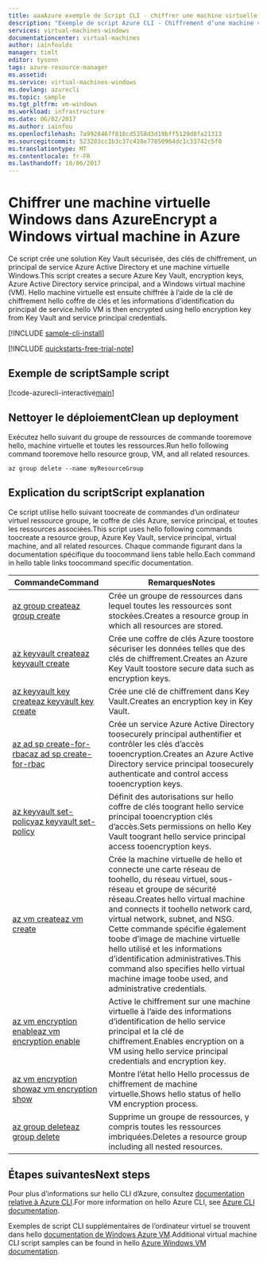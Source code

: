 ```yaml
---
title: aaaAzure exemple de Script CLI - chiffrer une machine virtuelle Windows | Documents Microsoft
description: "Exemple de script Azure CLI - Chiffrement d’une machine virtuelle Windows"
services: virtual-machines-windows
documentationcenter: virtual-machines
author: iainfoulds
manager: timlt
editor: tysonn
tags: azure-resource-manager
ms.assetid: 
ms.service: virtual-machines-windows
ms.devlang: azurecli
ms.topic: sample
ms.tgt_pltfrm: vm-windows
ms.workload: infrastructure
ms.date: 06/02/2017
ms.author: iainfou
ms.openlocfilehash: 7a9928467f818cd5358d3d19bff5129d8fa21313
ms.sourcegitcommit: 523283cc1b3c37c428e77850964dc1c33742c5f0
ms.translationtype: MT
ms.contentlocale: fr-FR
ms.lasthandoff: 10/06/2017
---
```

# <a name="encrypt-a-windows-virtual-machine-in-azure"></a><span data-ttu-id="90760-103">Chiffrer une machine virtuelle Windows dans Azure</span><span class="sxs-lookup"><span data-stu-id="90760-103">Encrypt a Windows virtual machine in Azure</span></span>

<span data-ttu-id="90760-104">Ce script crée une solution Key Vault sécurisée, des clés de chiffrement, un principal de service Azure Active Directory et une machine virtuelle Windows.</span><span class="sxs-lookup"><span data-stu-id="90760-104">This script creates a secure Azure Key Vault, encryption keys, Azure Active Directory service principal, and a Windows virtual machine (VM).</span></span> <span data-ttu-id="90760-105">Hello machine virtuelle est ensuite chiffrée à l’aide de la clé de chiffrement hello coffre de clés et les informations d’identification du principal de service.</span><span class="sxs-lookup"><span data-stu-id="90760-105">hello VM is then encrypted using hello encryption key from Key Vault and service principal credentials.</span></span>

[!INCLUDE [sample-cli-install](../../../includes/sample-cli-install.md)]

[!INCLUDE [quickstarts-free-trial-note](../../../includes/quickstarts-free-trial-note.md)]

## <a name="sample-script"></a><span data-ttu-id="90760-106">Exemple de script</span><span class="sxs-lookup"><span data-stu-id="90760-106">Sample script</span></span>

[!code-azurecli-interactive[main](../../../cli_scripts/virtual-machine/encrypt-disks/encrypt_windows_vm.sh "Encrypt VM disks")]

## <a name="clean-up-deployment"></a><span data-ttu-id="90760-107">Nettoyer le déploiement</span><span class="sxs-lookup"><span data-stu-id="90760-107">Clean up deployment</span></span> 

<span data-ttu-id="90760-108">Exécutez hello suivant du groupe de ressources de commande tooremove hello, machine virtuelle et toutes les ressources.</span><span class="sxs-lookup"><span data-stu-id="90760-108">Run hello following command tooremove hello resource group, VM, and all related resources.</span></span>

```azurecli
az group delete --name myResourceGroup
```

## <a name="script-explanation"></a><span data-ttu-id="90760-109">Explication du script</span><span class="sxs-lookup"><span data-stu-id="90760-109">Script explanation</span></span>

<span data-ttu-id="90760-110">Ce script utilise hello suivant toocreate de commandes d’un ordinateur virtuel ressource groupe, le coffre de clés Azure, service principal, et toutes les ressources associées.</span><span class="sxs-lookup"><span data-stu-id="90760-110">This script uses hello following commands toocreate a resource group, Azure Key Vault, service principal, virtual machine, and all related resources.</span></span> <span data-ttu-id="90760-111">Chaque commande figurant dans la documentation spécifique du toocommand liens table hello.</span><span class="sxs-lookup"><span data-stu-id="90760-111">Each command in hello table links toocommand specific documentation.</span></span>

| <span data-ttu-id="90760-112">Commande</span><span class="sxs-lookup"><span data-stu-id="90760-112">Command</span></span> | <span data-ttu-id="90760-113">Remarques</span><span class="sxs-lookup"><span data-stu-id="90760-113">Notes</span></span> |
|---|---|
| [<span data-ttu-id="90760-114">az group create</span><span class="sxs-lookup"><span data-stu-id="90760-114">az group create</span></span>](https://docs.microsoft.com/cli/azure/group#create) | <span data-ttu-id="90760-115">Crée un groupe de ressources dans lequel toutes les ressources sont stockées.</span><span class="sxs-lookup"><span data-stu-id="90760-115">Creates a resource group in which all resources are stored.</span></span> |
| [<span data-ttu-id="90760-116">az keyvault create</span><span class="sxs-lookup"><span data-stu-id="90760-116">az keyvault create</span></span>](https://docs.microsoft.com/cli/azure/keyvault#create) | <span data-ttu-id="90760-117">Crée une coffre de clés Azure toostore sécuriser les données telles que des clés de chiffrement.</span><span class="sxs-lookup"><span data-stu-id="90760-117">Creates an Azure Key Vault toostore secure data such as encryption keys.</span></span> |
| [<span data-ttu-id="90760-118">az keyvault key create</span><span class="sxs-lookup"><span data-stu-id="90760-118">az keyvault key create</span></span>](https://docs.microsoft.com/cli/azure/keyvault/key#create) | <span data-ttu-id="90760-119">Crée une clé de chiffrement dans Key Vault.</span><span class="sxs-lookup"><span data-stu-id="90760-119">Creates an encryption key in Key Vault.</span></span> |
| [<span data-ttu-id="90760-120">az ad sp create-for-rbac</span><span class="sxs-lookup"><span data-stu-id="90760-120">az ad sp create-for-rbac</span></span>](https://docs.microsoft.com/cli/azure/ad/sp#create-for-rbac) | <span data-ttu-id="90760-121">Crée un service Azure Active Directory toosecurely principal authentifier et contrôler les clés d’accès tooencryption.</span><span class="sxs-lookup"><span data-stu-id="90760-121">Creates an Azure Active Directory service principal toosecurely authenticate and control access tooencryption keys.</span></span> |
| [<span data-ttu-id="90760-122">az keyvault set-policy</span><span class="sxs-lookup"><span data-stu-id="90760-122">az keyvault set-policy</span></span>](https://docs.microsoft.com/cli/azure/keyvault#set-policy) | <span data-ttu-id="90760-123">Définit des autorisations sur hello coffre de clés toogrant hello service principal tooencryption clés d’accès.</span><span class="sxs-lookup"><span data-stu-id="90760-123">Sets permissions on hello Key Vault toogrant hello service principal access tooencryption keys.</span></span> |
| [<span data-ttu-id="90760-124">az vm create</span><span class="sxs-lookup"><span data-stu-id="90760-124">az vm create</span></span>](https://docs.microsoft.com/cli/azure/vm#create) | <span data-ttu-id="90760-125">Crée la machine virtuelle de hello et connecte une carte réseau de toohello, du réseau virtuel, sous-réseau et groupe de sécurité réseau.</span><span class="sxs-lookup"><span data-stu-id="90760-125">Creates hello virtual machine and connects it toohello network card, virtual network, subnet, and NSG.</span></span> <span data-ttu-id="90760-126">Cette commande spécifie également toobe d’image de machine virtuelle hello utilisé et les informations d’identification administratives.</span><span class="sxs-lookup"><span data-stu-id="90760-126">This command also specifies hello virtual machine image toobe used, and administrative credentials.</span></span>  |
| [<span data-ttu-id="90760-127">az vm encryption enable</span><span class="sxs-lookup"><span data-stu-id="90760-127">az vm encryption enable</span></span>](https://docs.microsoft.com/cli/azure/vm/encryption#enable) | <span data-ttu-id="90760-128">Active le chiffrement sur une machine virtuelle à l’aide des informations d’identification de hello service principal et la clé de chiffrement.</span><span class="sxs-lookup"><span data-stu-id="90760-128">Enables encryption on a VM using hello service principal credentials and encryption key.</span></span> |
| [<span data-ttu-id="90760-129">az vm encryption show</span><span class="sxs-lookup"><span data-stu-id="90760-129">az vm encryption show</span></span>](https://docs.microsoft.com/cli/azure/vm/encryption#show) | <span data-ttu-id="90760-130">Montre l’état hello Hello processus de chiffrement de machine virtuelle.</span><span class="sxs-lookup"><span data-stu-id="90760-130">Shows hello status of hello VM encryption process.</span></span> |
| [<span data-ttu-id="90760-131">az group delete</span><span class="sxs-lookup"><span data-stu-id="90760-131">az group delete</span></span>](https://docs.microsoft.com/cli/azure/vm/extension#set) | <span data-ttu-id="90760-132">Supprime un groupe de ressources, y compris toutes les ressources imbriquées.</span><span class="sxs-lookup"><span data-stu-id="90760-132">Deletes a resource group including all nested resources.</span></span> |

## <a name="next-steps"></a><span data-ttu-id="90760-133">Étapes suivantes</span><span class="sxs-lookup"><span data-stu-id="90760-133">Next steps</span></span>

<span data-ttu-id="90760-134">Pour plus d’informations sur hello CLI d’Azure, consultez [documentation relative à Azure CLI](https://docs.microsoft.com/cli/azure/overview).</span><span class="sxs-lookup"><span data-stu-id="90760-134">For more information on hello Azure CLI, see [Azure CLI documentation](https://docs.microsoft.com/cli/azure/overview).</span></span>

<span data-ttu-id="90760-135">Exemples de script CLI supplémentaires de l’ordinateur virtuel se trouvent dans hello [documentation de Windows Azure VM](../windows/cli-samples.md?toc=%2fazure%2fvirtual-machines%windows%2ftoc.json).</span><span class="sxs-lookup"><span data-stu-id="90760-135">Additional virtual machine CLI script samples can be found in hello [Azure Windows VM documentation](../windows/cli-samples.md?toc=%2fazure%2fvirtual-machines%windows%2ftoc.json).</span></span>
